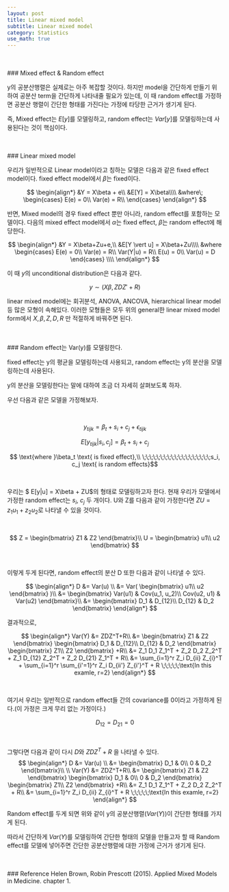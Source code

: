 ```yaml
---
layout: post
title: Linear mixed model
subtitle: Linear mixed model
category: Statistics
use_math: true
---
```


<br>
<br>
### Mixed effect & Random effect

y의 공분산행렬은 실제로는 아주 복잡할 것이다. 하지만 model을 간단하게 만들기 위하여 공분산 term을 간단하게 나타내줄 필요가 있는데, 이 때 random effect를 가정하면 공분산 행렬이 간단한 형태를 가진다는 가정에 타당한 근거가 생기게 된다.

즉, Mixed effect는 $E[y]$를 모델링하고, random effect는 $Var[y]$를 모델링하는데 사용된다는 것이 핵심이다.

<br>
<br>
### Linear mixed model

우리가 일반적으로 Linear model이라고 칭하는 모델은 다음과 같은 fixed effect model이다. fixed effect model에서 $\beta$는 fixed이다.

$$
\begin{align*}
&Y = X\beta + e\\
&E[Y] = X\beta\\\\
&where\;
\begin{cases}
E(e) = 0\\
Var(e) = R\\
\end{cases}
\end{align*}
$$

반면, Mixed model의 경우 fixed effect 뿐만 아니라, random effect를 포함하는 모델이다. 다음의 mixed effect model에서 $\alpha$는 fixed effect, $\beta$는 random effect에 해당한다.

$$
\begin{align*}
&Y = X\beta+Zu+e,\\
&E[Y \vert u] = X\beta+Zu\\\\
&where
\begin{cases}
E(e) = 0\\
Var(e) = R\\
Var(Y|u) = R\\
E(u) = 0\\
Var(u) = D
\end{cases}
\\\\
\end{align*}
$$

이 때 $y$의 unconditional distribution은 다음과 같다.

$$
y \sim (X\beta, ZDZ'+R)
$$

linear mixed model에는 회귀분석, ANOVA, ANCOVA, hierarchical linear model 등 많은 모형이 속해있다. 이러한 모형들은 모두 위의 general한 linear mixed model form에서 $X, \beta, Z, D, R$ 만 적절하게 바꿔주면 된다.

<br>
<br>
### Random effect는 Var(y)를 모델링한다.

fixed effect는 y의 평균을 모델링하는데 사용되고, random effect는 y의 분산을 모델링하는데 사용된다.

y의 분산을 모델링한다는 말에 대하여 조금 더 자세히 살펴보도록 하자.

우선 다음과 같은 모델을 가정해보자.

<br>

$$ y_{tijk} = \beta_t + s_i + c_j + \epsilon_{tijk}$$

$$ E[y_{tijk} \vert s_i, c_j] = \beta_t + s_i + c_j $$

$$ \text{where }\beta_t \text{ is fixed effect},\\
\;\;\;\;\;\;\;\;\;\;\;\;\;\;\;\;\;\;\;s_i, c_j \text{ is random effects}$$

<br>

우리는 $ E[y|u] = X\beta + ZU$의 형태로 모델링하고자 한다. 현재 우리가 모델에서 가정한 random effect는 $s_i$, $c_j$ 두 개이다. U와 Z를 다음과 같이 가정한다면 $ZU = z_1 u_1 + z_2 u_2$로 나타낼 수 있을 것이다.

<br>

$$
Z =
\begin{bmatrix}
Z1 & Z2
\end{bmatrix}\\
U =
\begin{bmatrix}
u1\\
u2
\end{bmatrix}
$$

<br>

이렇게 두게 된다면, random effect의 분산 D 또한 다음과 같이 나타낼 수 있다.

$$
\begin{align*}
D &= Var(u) \\
&= Var(
\begin{bmatrix}
u1\\
u2
\end{bmatrix}
)\\
&=
\begin{bmatrix}
Var(u1) & Cov(u_1, u_2)\\
Cov(u2, u1) & Var(u2)
\end{bmatrix}\\
&=
\begin{bmatrix}
D_1 & D_{12}\\
D_{12} & D_2
\end{bmatrix}
\end{align*}
$$

결과적으로,

$$
\begin{align*}
Var(Y) &= ZDZ^T+R\\
&=
\begin{bmatrix}
Z1 & Z2
\end{bmatrix}
\begin{bmatrix}
D_1 & D_{12}\\
D_{12} & D_2
\end{bmatrix}
\begin{bmatrix}
Z1\\
Z2
\end{bmatrix}
+R\\
&= Z_1 D_1 Z_1^T + Z_2 D_2 Z_2^T + Z_1 D_{12} Z_2^T + Z_2 D_{21} Z_1^T + R\\
&= \sum_{i=1}^r Z_i D_{ii} Z_{i}^T + \sum_{i=1}^r \sum_{i'=1}^r Z_i D_{ii'} Z_{i'}^T + R \;\;\;\;\;\text{In this examle, r=2}
\end{align*}
$$

<br>

여기서 우리는 일반적으로 random effect들 간의 covariance를 0이라고 가정하게 된다.(이 가정은 크게 무리 없는 가정이다.)

$$ D_{12} = D_{21} = 0$$

<br>

그렇다면 다음과 같이 다시 $D$와 $ZDZ^T + R$ 을 나타낼 수 있다.
$$
\begin{align*}
D &= Var(u) \\
&=
\begin{bmatrix}
D_1 & 0\\
0 & D_2
\end{bmatrix}\\
\\
Var(Y) &= ZDZ^T+R\\
&=
\begin{bmatrix}
Z1 & Z2
\end{bmatrix}
\begin{bmatrix}
D_1 & 0\\
0 & D_2
\end{bmatrix}
\begin{bmatrix}
Z1\\
Z2
\end{bmatrix}
+R\\
&= Z_1 D_1 Z_1^T + Z_2 D_2 Z_2^T + R\\
&= \sum_{i=1}^r Z_i D_{ii} Z_{i}^T + R \;\;\;\;\;\text{In this examle, r=2}
\end{align*}
$$

Random effect를 두게 되면 위와 같이 y의 공분산행렬($Var(Y)$)이 간단한 형태를 가지게 된다.

따라서 간단하게 $Var(Y)$를 모델링하여 간단한 형태의 모델을 만들고자 할 때 Random effect를 모델에 넣어주면 간단한 공분산행렬에 대한 가정에 근거가 생기게 된다.




<br>
<br>
### Reference
Helen Brown, Robin Prescott (2015). Applied Mixed Models in Medicine. chapter 1.
